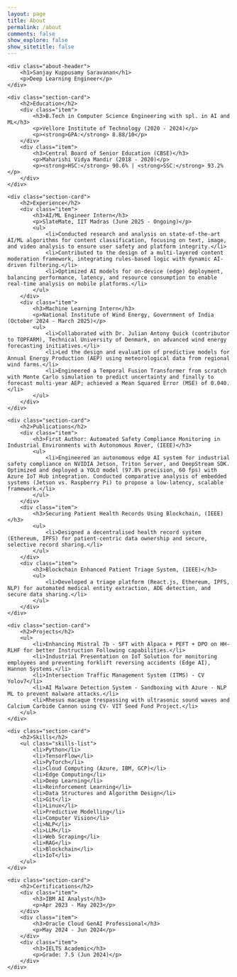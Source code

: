 ```yaml
---
layout: page
title: About
permalink: /about
comments: false
show_explore: false
show_sitetitle: false
---
```


<style>
    .about-page-container {
        padding: 0;
    }
    .about-header {
        background: linear-gradient(to right, #008080, #005a5a);
        color: #fff;
        padding: 4rem 2rem;
        text-align: center;
        border-radius: 8px;
        margin-bottom: 3rem;
        box-shadow: 0 8px 16px rgba(0, 128, 128, 0.3);
    }
    .about-header h1 {
        font-size: 3.5rem;
        font-weight: 700;
        margin: 0;
    }
    .about-header p {
        font-size: 1.5rem;
        margin: 0;
        font-weight: 300;
    }
    .section-card {
        background: #fff;
        padding: 2rem;
        border-radius: 8px;
        margin-bottom: 2rem;
        box-shadow: 0 4px 12px rgba(0, 0, 0, 0.05);
        border-left: 5px solid #008080;
    }
    .section-card h2 {
        font-size: 2rem;
        font-weight: 700;
        color: #005a5a;
        margin-bottom: 1.5rem;
    }
    .item {
        margin-bottom: 1.5rem;
    }
    .item h3 {
        font-size: 1.4rem;
        font-weight: 600;
        color: #008080;
    }
    .item p {
        margin-bottom: 0.5rem;
        color: #333;
    }
    .item ul {
        padding-left: 20px;
        color: #555;
    }
    .skills-list {
        list-style: none;
        padding: 0;
        display: flex;
        flex-wrap: wrap;
        gap: 10px;
    }
    .skills-list li {
        background: #e6f2f2;
        color: #005a5a;
        padding: 8px 15px;
        border-radius: 20px;
        font-weight: 500;
    }
</style>

<div class="container about-page-container">

    <div class="about-header">
        <h1>Sanjay Kuppusamy Saravanan</h1>
        <p>Deep Learning Engineer</p>
    </div>

    <div class="section-card">
        <h2>Education</h2>
        <div class="item">
            <h3>B.Tech in Computer Science Engineering with spl. in AI and ML</h3>
            <p>Vellore Institute of Technology (2020 - 2024)</p>
            <p><strong>GPA:</strong> 8.88/10</p>
        </div>
        <div class="item">
            <h3>Central Board of Senior Education (CBSE)</h3>
            <p>Maharishi Vidya Mandir (2018 - 2020)</p>
            <p><strong>HSC:</strong> 90.6% | <strong>SSC:</strong> 93.2%</p>
        </div>
    </div>

    <div class="section-card">
        <h2>Experience</h2>
        <div class="item">
            <h3>AI/ML Engineer Intern</h3>
            <p>SlateMate, IIT Madras (June 2025 - Ongoing)</p>
            <ul>
                <li>Conducted research and analysis on state-of-the-art AI/ML algorithms for content classification, focusing on text, image, and video analysis to ensure user safety and platform integrity.</li>
                <li>Contributed to the design of a multi-layered content moderation framework, integrating rules-based logic with dynamic AI-driven filtering.</li>
                <li>Optimized AI models for on-device (edge) deployment, balancing performance, latency, and resource consumption to enable real-time analysis on mobile platforms.</li>
            </ul>
        </div>
        <div class="item">
            <h3>Machine Learning Intern</h3>
            <p>National Institute of Wind Energy, Government of India (October 2024 - March 2025)</p>
            <ul>
                <li>Collaborated with Dr. Julian Antony Quick (contributor to TOPFARM), Technical University of Denmark, on advanced wind energy forecasting initiatives.</li>
                <li>Led the design and evaluation of predictive models for Annual Energy Production (AEP) using meteorological data from regional wind farms.</li>
                <li>Engineered a Temporal Fusion Transformer from scratch with Monte Carlo simulation to predict uncertainty and finally to forecast multi-year AEP; achieved a Mean Squared Error (MSE) of 0.040.</li>
            </ul>
        </div>
    </div>

    <div class="section-card">
        <h2>Publications</h2>
        <div class="item">
            <h3>First Author: Automated Safety Compliance Monitoring in Industrial Environments with Autonomous Rover, (IEEE)</h3>
            <ul>
                <li>Engineered an autonomous edge AI system for industrial safety compliance on NVIDIA Jetson, Triton Server, and DeepStream SDK. Optimized and deployed a YOLO model (97.8% precision, 60 fps) with Azure IoT Hub integration. Conducted comparative analysis of embedded systems (Jetson vs. Raspberry Pi) to propose a low-latency, scalable framework.</li>
            </ul>
        </div>
        <div class="item">
            <h3>Securing Patient Health Records Using Blockchain, (IEEE)</h3>
            <ul>
                <li>Designed a decentralised health record system (Ethereum, IPFS) for patient-centric data ownership and secure, selective record sharing.</li>
            </ul>
        </div>
        <div class="item">
            <h3>Blockchain Enhanced Patient Triage System, (IEEE)</h3>
            <ul>
                <li>Developed a triage platform (React.js, Ethereum, IPFS, NLP) for automated medical entity extraction, ADE detection, and secure data sharing.</li>
            </ul>
        </div>
    </div>

    <div class="section-card">
        <h2>Projects</h2>
        <ul>
            <li>Enhancing Mistral 7b - SFT with Alpaca + PEFT + DPO on HH-RLHF for better Instruction Following capabilities.</li>
            <li>Industrial Presentation on IoT Solution for monitoring employees and preventing forklift reversing accidents (Edge AI), Hannon Systems.</li>
            <li>Intersection Traffic Management System (ITMS) - CV Yolov7</li>
            <li>AI Malware Detection System - Sandboxing with Azure - NLP ML to prevent malware attacks.</li>
            <li>Rhesus macaque trespassing with ultrasonic sound waves and Calcium Carbide Cannon using CV- VIT Seed Fund Project.</li>
        </ul>
    </div>

    <div class="section-card">
        <h2>Skills</h2>
        <ul class="skills-list">
            <li>Python</li>
            <li>TensorFlow</li>
            <li>PyTorch</li>
            <li>Cloud Computing (Azure, IBM, GCP)</li>
            <li>Edge Computing</li>
            <li>Deep Learning</li>
            <li>Reinforcement Learning</li>
            <li>Data Structures and Algorithm Design</li>
            <li>Git</li>
            <li>Linux</li>
            <li>Predictive Modelling</li>
            <li>Computer Vision</li>
            <li>NLP</li>
            <li>LLM</li>
            <li>Web Scraping</li>
            <li>RAG</li>
            <li>Blockchain</li>
            <li>IoT</li>
        </ul>
    </div>

    <div class="section-card">
        <h2>Certifications</h2>
        <div class="item">
            <h3>IBM AI Analyst</h3>
            <p>Apr 2023 - May 2023</p>
        </div>
        <div class="item">
            <h3>Oracle Cloud GenAI Professional</h3>
            <p>May 2024 - Jun 2024</p>
        </div>
        <div class="item">
            <h3>IELTS Academic</h3>
            <p>Grade: 7.5 (Jun 2024)</p>
        </div>
    </div>

</div>
